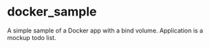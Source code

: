 # docker_sample
A simple sample of a Docker app with a bind volume. Application is a mockup todo list.
